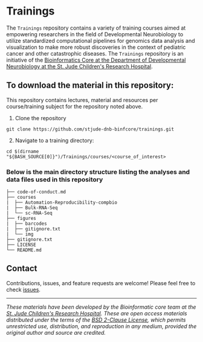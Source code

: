 # Trainings

The `Trainings` repository contains a variety of training courses aimed at empowering researchers in the field of Developmental Neurobiology to utilize standardized computational pipelines for genomics data analysis and visualization to make more robust discoveries in the context of pediatric cancer and other catastrophic diseases. The `Trainings` repository is an initiative of the [Bioinformatics Core at the Department of Developmental Neurobiology at the St. Jude Children's Research Hospital](https://www.stjude.org/research/departments/developmental-neurobiology/shared-resources/bioinformatic-core.html).


## To download the material in this repository:

This repository contains lectures, material and resources per course/training subject for the repository noted above.

1. Clone the repository
```
git clone https://github.com/stjude-dnb-binfcore/trainings.git
```

2. Navigate to a training directory:
```
cd $(dirname "${BASH_SOURCE[0]}")/Trainings/courses/<course_of_interest>
```

### Below is the main directory structure listing the analyses and data files used in this repository

```
├── code-of-conduct.md
├── courses
|  ├── Automation-Reproducibility-compbio
|  ├── Bulk-RNA-Seq
|  └── sc-RNA-Seq
├── figures
|  ├── barcodes
|  ├── gitignore.txt
|  └── img
├── gitignore.txt
├── LICENSE
└── README.md
```

## Contact

Contributions, issues, and feature requests are welcome! Please feel free to check [issues](https://github.com/stjudeDNBBinfCore/Trainings/issues).

---

*These materials have been developed by the Bioinformatic core team at the [St. Jude Children's Research Hospital](https://www.stjude.org/). These are open access materials distributed under the terms of the [BSD 2-Clause License](https://opensource.org/license/bsd-2-clause), which permits unrestricted use, distribution, and reproduction in any medium, provided the original author and source are credited.*
